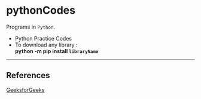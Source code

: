 # pythonCodes
Programs in `Python`.

* Python Practice Codes
* To download any library :    
**python -m pip install `libraryName`**

-------------------------------------
## References
[GeeksforGeeks](www.geeksforgeeks.com) 

